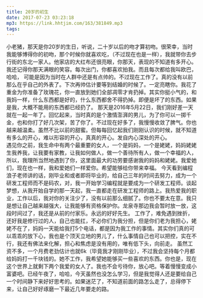 ```yaml
---
title: 20岁的初生
date: 2017-07-23 03:23:18
mp3: https://link.hhtjim.com/163/381849.mp3
tags: 
---
```


小老猪，那天是你20岁的生日，听说，二十岁以后的吻才算初吻。很荣幸，当时我能够博得你的初吻，那个时候你就喜欢吃，（不过现在也是一样），我就带你去步行街的东北一家人。他家店的大红布还很亮眼，你那天，表现的不知道有多开心。我还记得你那天满眼的笑容。每次出门，你都喜欢拍我。而且每次都给我叫欧巴，哈哈， 可能是因为当时在人群中还是有点帅的。不过现在工作了。真的没有以前那么在乎自己的外表了。下次再帅估计要等到结婚的时候了。一定亮瞎你。我花了重金为你准备了玫瑰花，你一直放到她们全部凋零才肯扔掉。其实你挺小气的，和我妈一样，什么东西都是好的，什么东西都舍不得扔掉。即便是坏了的东西。如果是我，大概不能用的东西都已经扔了。 那天是2016年5月22日，我们刚好差一天就在一起一年了。回忆起来，当时真的是个激情澎湃的男儿，为了你可以一掷千金，也和你打了好几次架，苦了你了。不过现在好多了，我慢慢收敛了脾气。你也越来越温柔。虽然不比以前的甜蜜。但每每回忆起我们刚刚认识的时候，就不知道有多么的开心，难以形容的开心，真真的开心。发自内心深处的开心。  
遇见你之前，我生命中有两个最重要的女人，一个是妈妈，一个是姥姥，妈妈姥姥生我养我，让我要有家教，让我如何做人，做一个善待所有人，做一个幸福的人，所以，我理所当然地遇到了你，这里面最大的功劳要感谢我的妈妈和姥姥。我爱她们，现在也一样，我和爱她们一样爱你。希望能够给你带来幸福。 今天看到编程浪子老师讲的话，刚毕业和或者即将毕业的，给自己三年的时间去努力，成为一个研发工程师而不是码农，对，我一开始学习编程就是要成为一个研发工程师。谈起梦想，从我开始自学的那一天起，我一直都走在研发工程师的路上。我热爱我的职业，工作以后，我对你的关注少了，没有以前那么细腻了。你也不要太在意。我只是想让自己越来越强大，让我能够有资格保护你。龙泉寺那边我会暂时放一放，这段时间过了，我还是从前的付家乐。永远的好好先生。 工作了，难免遇到挫折，还好我是修行过的人，自己也能扛，不必你们为我分担，但是你们老为我担心，姥姥不在了，妈妈一天能给我打5个电话，都是因为我工作的事情。其实你们真的可以乖乖的放下心，我也是个顶天立地的男儿了，什么事情自己也可以把控，实在不行，我还有佛法来化解，担心和焦虑是没有用的，唯有低下头，向前走。 虽然工资不多，一个月费老劲估计也就6k（毕竟我才刚刚毕业），不过我会坚持每个月都给妈妈打一千块钱的。她不工作，我希望她能够买一些喜欢的东西。你也是，现在这个世界上就剩下两个我爱的女人了。我也不会亏待你，放心吧。等着慢慢变成小富婆吧。已经午夜了，哈哈，今天虽然也没怎么学习，但是我觉得人还是要给自己一个时间静下来好好思考的。如果迷茫了，不知道前面的路怎么走了，总得停下来，让自己好好琢磨一下最近几年要走的路。

